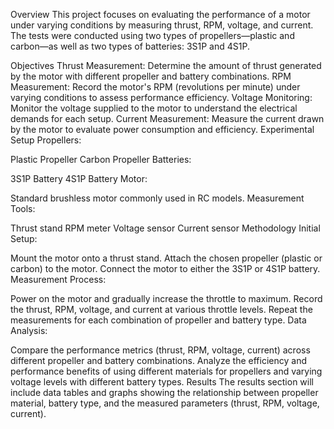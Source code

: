 Overview
This project focuses on evaluating the performance of a motor under varying conditions by measuring thrust, RPM, voltage, and current. The tests were conducted using two types of propellers—plastic and carbon—as well as two types of batteries: 3S1P and 4S1P.

Objectives
Thrust Measurement: Determine the amount of thrust generated by the motor with different propeller and battery combinations.
RPM Measurement: Record the motor's RPM (revolutions per minute) under varying conditions to assess performance efficiency.
Voltage Monitoring: Monitor the voltage supplied to the motor to understand the electrical demands for each setup.
Current Measurement: Measure the current drawn by the motor to evaluate power consumption and efficiency.
Experimental Setup
Propellers:

Plastic Propeller
Carbon Propeller
Batteries:

3S1P Battery
4S1P Battery
Motor:

Standard brushless motor commonly used in RC models.
Measurement Tools:

Thrust stand
RPM meter
Voltage sensor
Current sensor
Methodology
Initial Setup:

Mount the motor onto a thrust stand.
Attach the chosen propeller (plastic or carbon) to the motor.
Connect the motor to either the 3S1P or 4S1P battery.
Measurement Process:

Power on the motor and gradually increase the throttle to maximum.
Record the thrust, RPM, voltage, and current at various throttle levels.
Repeat the measurements for each combination of propeller and battery type.
Data Analysis:

Compare the performance metrics (thrust, RPM, voltage, current) across different propeller and battery combinations.
Analyze the efficiency and performance benefits of using different materials for propellers and varying voltage levels with different battery types.
Results
The results section will include data tables and graphs showing the relationship between propeller material, battery type, and the measured parameters (thrust, RPM, voltage, current).